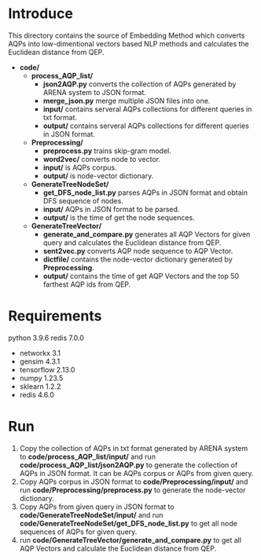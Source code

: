 # Introduce
This directory contains the source of Embedding Method which converts AQPs into low-dimentional vectors based NLP methods and calculates the Euclidean distance from QEP.
- **code/**
  - **process_AQP_list/**
    - **json2AQP.py** converts the collection of AQPs generated by ARENA system to JSON format.
    - **merge_json.py** merge multiple JSON files into one.
    - **input/** contains serveral AQPs collections for different queries in txt format.
    - **output/** contains serveral AQPs collections for different queries in JSON format.
  - **Preprocessing/**
    - **preprocess.py** trains skip-gram model.
    - **word2vec/** converts node to vector.
    - **input/** is AQPs corpus.
    - **output/** is node-vector dictionary.
  - **GenerateTreeNodeSet/**
    - **get_DFS_node_list.py** parses AQPs in JSON format and obtain DFS sequence of nodes.
    - **input/** AQPs in JSON format to be parsed.
    - **output/** is the time of get the node sequences.
  - **GenerateTreeVector/**
    - **generate_and_compare.py** generates all AQP Vectors for given query and calculates the Euclidean distance from QEP.
    - **sent2vec.py** converts AQP node sequence to AQP Vector.
    - **dictfile/** contains the node-vector dictionary generated by **Preprocessing**.
    - **output/** contains the time of get AQP Vectors and the top 50 farthest AQP ids from QEP.

# Requirements
python 3.9.6
redis 7.0.0
- networkx 3.1
- gensim 4.3.1
- tensorflow 2.13.0
- numpy 1.23.5
- sklearn 1.2.2
- redis 4.6.0

# Run
1. Copy the collection of AQPs in txt format generated by ARENA system to **code/process_AQP_list/input/** and run **code/process_AQP_list/json2AQP.py** to generate the collection of AQPs in JSON format. It can be AQPs corpus or AQPs from given query. 
2. Copy AQPs corpus in JSON format to **code/Preprocessing/input/** and run **code/Preprocessing/preprocess.py** to generate the node-vector dictionary.
3. Copy AQPs from given query in JSON format to **code/GenerateTreeNodeSet/input/** and run **code/GenerateTreeNodeSet/get_DFS_node_list.py** to get all node sequences of AQPs for given query.
4. run **code/GenerateTreeVector/generate_and_compare.py** to get all AQP Vectors and calculate the Euclidean distance from QEP.